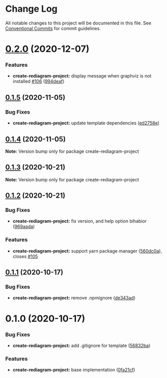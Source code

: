 # Change Log

All notable changes to this project will be documented in this file.
See [Conventional Commits](https://conventionalcommits.org) for commit guidelines.

# [0.2.0](https://github.com/kamiazya/rediagram/compare/create-rediagram-project@0.1.5...create-rediagram-project@0.2.0) (2020-12-07)


### Features

* **create-rediagram-project:** display message when graphviz is not installed [#106](https://github.com/kamiazya/rediagram/issues/106) ([994deaf](https://github.com/kamiazya/rediagram/commit/994deaf4673bb43082474282bfecf2f03fe027bb))





## [0.1.5](https://github.com/kamiazya/rediagram/compare/create-rediagram-project@0.1.4...create-rediagram-project@0.1.5) (2020-11-05)


### Bug Fixes

* **create-rediagram-project:** update template dependencies ([ed2758e](https://github.com/kamiazya/rediagram/commit/ed2758e24578f971b442b270533700f7197dcf02))





## [0.1.4](https://github.com/kamiazya/rediagram/compare/create-rediagram-project@0.1.3...create-rediagram-project@0.1.4) (2020-11-05)

**Note:** Version bump only for package create-rediagram-project





## [0.1.3](https://github.com/kamiazya/rediagram/compare/create-rediagram-project@0.1.2...create-rediagram-project@0.1.3) (2020-10-21)

**Note:** Version bump only for package create-rediagram-project





## [0.1.2](https://github.com/kamiazya/rediagram/compare/create-rediagram-project@0.1.1...create-rediagram-project@0.1.2) (2020-10-21)


### Bug Fixes

* **create-rediagram-project:** fix version, and help option bihabior ([969aada](https://github.com/kamiazya/rediagram/commit/969aada225e5ae629394d4ca34b77380b13bc491))


### Features

* **create-rediagram-project:** support yarn package manager ([560dc0a](https://github.com/kamiazya/rediagram/commit/560dc0aa51fcfee6b8db539e4d0f467e76866e66)), closes [#105](https://github.com/kamiazya/rediagram/issues/105)





## [0.1.1](https://github.com/kamiazya/rediagram/compare/create-rediagram-project@0.1.0...create-rediagram-project@0.1.1) (2020-10-17)


### Bug Fixes

* **create-rediagram-project:** remove .npmignore ([de343ad](https://github.com/kamiazya/rediagram/commit/de343ad1dd46f61f2ceba43d7ea794f8682a2ae5))





# 0.1.0 (2020-10-17)


### Bug Fixes

* **create-rediagram-project:** add .gitignore for template ([56832ba](https://github.com/kamiazya/rediagram/commit/56832ba8a52426364f81deca5960fef052008138))


### Features

* **create-rediagram-project:** base implementation ([0fa21cf](https://github.com/kamiazya/rediagram/commit/0fa21cfcf6127b8c2aafe720aaedbb8944194672))
